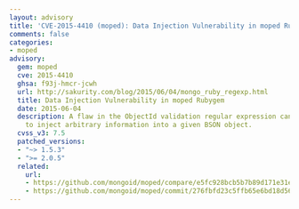 ```yaml
---
layout: advisory
title: 'CVE-2015-4410 (moped): Data Injection Vulnerability in moped Rubygem'
comments: false
categories:
- moped
advisory:
  gem: moped
  cve: 2015-4410
  ghsa: f93j-hmcr-jcwh
  url: http://sakurity.com/blog/2015/06/04/mongo_ruby_regexp.html
  title: Data Injection Vulnerability in moped Rubygem
  date: 2015-06-04
  description: A flaw in the ObjectId validation regular expression can enable attackers
    to inject arbitrary information into a given BSON object.
  cvss_v3: 7.5
  patched_versions:
  - "~> 1.5.3"
  - ">= 2.0.5"
  related:
    url:
    - https://github.com/mongoid/moped/compare/e5fc928bcb5b7b89d171e31e31483be4185971b9...32cba17ad7d3da326778b4d8cd4b52e75bca9d40
    - https://github.com/mongoid/moped/commit/276fbfd23c5ffb65e6bd18d564c8b6878c2498ac
---
```

